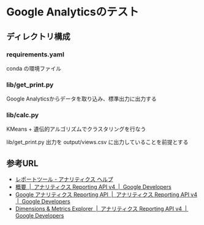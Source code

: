 # Google Analyticsのテスト

## ディレクトリ構成
### requirements.yaml
conda の環境ファイル

### lib/get\_print.py
Google Analyticsからデータを取り込み、標準出力に出力する

### lib/calc.py
KMeans + 遺伝的アルゴリズムでクラスタリングを行なう

lib/get\_print.py 出力を output/views.csv に出力していることを前提とする

## 参考URL
* [レポートツール - アナリティクス ヘルプ](*https://support.google.com/analytics/topic/6175347?hl=ja&ref_topic=1727148 "レポートツール - アナリティクス ヘルプ")
* [概要  |  アナリティクス Reporting API v4  |  Google Developers](https://developers.google.com/analytics/devguides/reporting/core/v4/?utm_source=analytics-discover-page&utm_medium=referral-internal&utm_campaign=content-cross-promo&utm_content=reporting-api-card "概要  |  アナリティクス Reporting API v4  |  Google Developers")
* [Google アナリティクス Reporting API  |  アナリティクス Reporting API v4  |  Google Developers](https://developers.google.com/analytics/devguides/reporting/core/v4/rest/ "Google アナリティクス Reporting API  |  アナリティクス Reporting API v4  |  Google Developers")
* [Dimensions & Metrics Explorer  |  アナリティクス Reporting API v4  |  Google Developers](https://developers.google.com/analytics/devguides/reporting/core/dimsmets "Dimensions & Metrics Explorer  |  アナリティクス Reporting API v4  |  Google Developers")
